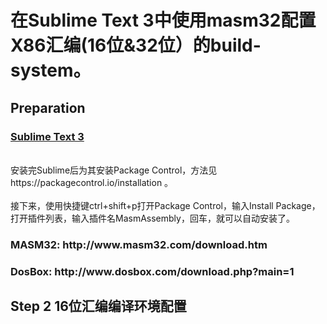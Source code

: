 <h1>在Sublime Text 3中使用masm32配置X86汇编(16位&32位）的build-system。</h1>
<h2>Preparation</h2>
<h3><a href="http://www.sublimetext.com/3">Sublime Text 3</a></h3>
<br>
安装完Sublime后为其安装Package Control，方法见https://packagecontrol.io/installation 。
</br>
<br>
接下来，使用快捷键ctrl+shift+p打开Package Control，输入Install Package，打开插件列表，输入插件名MasmAssembly，回车，就可以自动安装了。
</br>
<h3>MASM32: http://www.masm32.com/download.htm</h3>
<h3>DosBox: http://www.dosbox.com/download.php?main=1</h3>
<h2>Step 2 16位汇编编译环境配置</h2>
